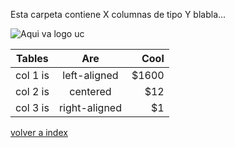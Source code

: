 Esta carpeta contiene X columnas de tipo Y blabla...

![Aqui va logo uc](https://www.uc.cl/site/assets/files/5626/iden01.400x300.png)

| Tables   |      Are      |  Cool |
|----------|:-------------:|------:|
| col 1 is |  left-aligned | $1600 |
| col 2 is |    centered   |   $12 |
| col 3 is | right-aligned |    $1 |

[volver a index](../../index.md)
